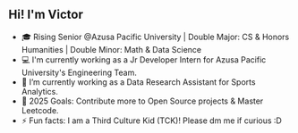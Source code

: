 ## Hi! I'm Victor 

- 🎓 Rising Senior @Azusa Pacific University | Double Major: CS & Honors Humanities | Double Minor: Math & Data Science
- 💻 I'm currently working as a Jr Developer Intern for Azusa Pacific University's Engineering Team.
- 📕 I’m currently working as a Data Research Assistant for Sports Analytics.
- 🥅 2025 Goals: Contribute more to Open Source projects & Master Leetcode.
- ⚡ Fun facts: I am a Third Culture Kid (TCK)! Please dm me if curious :D

